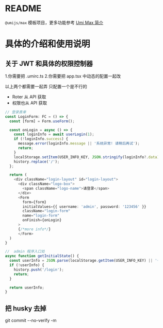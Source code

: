 # README

`@umijs/max` 模板项目，更多功能参考 [Umi Max 简介](https://umijs.org/docs/max/introduce)

# 具体的介绍和使用说明

## 关于 JWT 和具体的权限控制器

1.你需要把 .umirc.ts 2.你需要把 app.tsx 中动态的配置一起改

以上两个都需要一起弄 只配置一个是不行的

- Roter 从 API 获取
- 权限也从 API 获取

```ts
// 登录表单
const LoginForm: FC = () => {
  const [form] = Form.useForm();

  const onLogin = async () => {
    const loginInfo = await userLogin(1);
    if (!loginInfo.success) {
      message.error(loginInfo.message || '系统异常! 请稍后再试');
      return;
    }
    localStorage.setItem(USER_INFO_KEY, JSON.stringify(loginInfo?.data));
    history.replace('/');
  };

  return (
    <div className="login-layout" id="login-layout">
      <div className="logo-box">
        <span className="logo-name">请登录</span>
      </div>
      <Form
        form={form}
        initialValues={{ username: 'admin', password: '123456' }}
        className="login-form"
        name="login-form"
        onFinish={onLogin}
      >
      {/*more info*/}
      </Form>
  )
}

//  admin 程序入口处
async function getInitialState() {
  const userInfo = JSON.parse(localStorage.getItem(USER_INFO_KEY) || '{}');
  if (!userInfo) {
    history.push('/login');
    return;
  }

  return userInfo;
}

```

## 把 husky 去掉

git commit --no-verify -m

